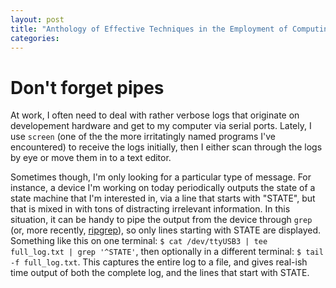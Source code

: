 ```yaml
---
layout: post
title: "Anthology of Effective Techniques in the Employment of Computing Machines"
categories:
---
```


Don't forget pipes
===
At work, I often need to deal with rather verbose logs that originate on developement hardware and get to my computer via serial ports. Lately, I use `screen` (one of the the more irritatingly named programs I've encountered) to receive the logs initially, then I either scan through the logs by eye or move them in to a text editor. 

Sometimes though, I'm only looking for a particular type of message. For instance, a device I'm working on today periodically outputs the state of a state machine that I'm interested in, via a line that starts with "STATE", but that is mixed in with tons of distracting irrelevant information. In this situation, it can be handy to pipe the output from the device through `grep` (or, more recently, [ripgrep](https://github.com/BurntSushi/ripgrep)), so only lines starting with STATE are displayed. Something like this on one terminal: `$ cat /dev/ttyUSB3 | tee full_log.txt | grep '^STATE'`, then optionally in a different terminal: `$ tail -f full_log.txt`. This captures the entire log to a file, and gives real-ish time output of both the complete log, and the lines that start with STATE.